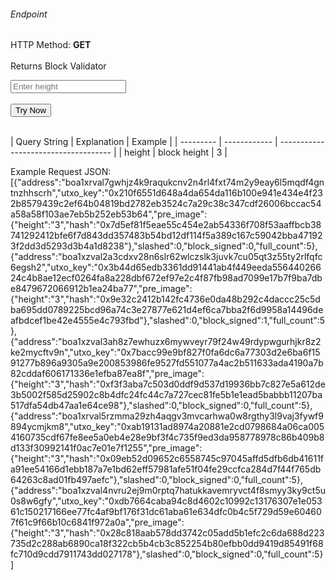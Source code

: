 <h6>Endpoint</h6>
<p id="endpoint"></p>

HTTP Method: **GET**
<br/><br/>
Returns Block Validator

<input class="md-input" placeholder="Enter height" id="height"></input><br/><br/>
<button class="md-button" onclick="tryNow()">Try Now</button>
<script>
   document.getElementById("endpoint").innerHTML =`https://dev-stoa-boascan.bosagora.com/block/validators?height=${document.getElementById("height").value || "3"}`
    function tryNow(){
        document.getElementById("showResult").innerHTML =""
        document.getElementById("endpoint").innerHTML =""
        fetch(`https://dev-stoa-boascan.bosagora.com/block/validators?height=${document.getElementById("height").value || "3"}`)
        // ${document.getElementById("page").value || "0"}&size=${document.getElementById("size").value || "6"}`)
        .then((res) => {
            res.json().then((res) => {
                document.getElementById("showResult").innerHTML = JSON.stringify(res)
                document.getElementById("endpoint").innerHTML =`https://dev-stoa-boascan.bosagora.com/block/validators?height=${document.getElementById("height").value || "3"}`
                // ${document.getElementById("page").value || "0"}&size=${document.getElementById("size").value || "6"}`
                })
        }).catch((err) => {
            console.log(err)
        })
    }
</script>
<p id="showResult"></p><br/>
| Query String | Explanation    | Example                            |
| --------- | ------------ | ------------------------------------ |
| height      | block height | 3 |

Example Request JSON:<br/>
[{"address":"boa1xrval7gwhjz4k9raqukcnv2n4rl4fxt74m2y9eay6l5mqdf4gntnzhhscrh","utxo_key":"0x210f6551d648a4da654da116b100e941e434e4f232b8579439c2ef64b04819bd2782eb3524c7a29c38c347cdf26006bccac54a58a58f103ae7eb5b252eb53b64","pre_image":{"height":"3","hash":"0x7d5ef81f5eae55c454e2ab54336f708f53aaffbcb38741292412bfe6f7d843dd357483b54bd12df114f5a389c167c59042bba471923f2dd3d5293d3b4a1d8238"},"slashed":0,"block_signed":0,"full_count":5},{"address":"boa1xzval2a3cdxv28n6slr62wlczslk3juvk7cu05qt3z55ty2rlfqfc6egsh2","utxo_key":"0x3b44d65edb3361dd91441ab4f449eeda55644026624c4b8ae12ecf0264fa8a228dbf672ef97e2c4f87fb98ad7099e17b7f9ba7dbe8479672066912b1ea24ba77","pre_image":{"height":"3","hash":"0x9e32c2412b142fc4736e0da48b292c4daccc25c5dba695dd0789225bcd96a74c3e27877e621d4ef6ca7bba2f6d9958a14496deafbdcef1be42e4555e4c793fbd"},"slashed":0,"block_signed":1,"full_count":5},{"address":"boa1xzval3ah8z7ewhuzx6mywveyr79f24w49rdypwgurhjkr8z2ke2mycftv9n","utxo_key":"0x7bacc99e9bf827f0fa6dc6a77303d2e6ba6f1591277b896a9305a9e200853986fe9527fd551077a4ac2b511633ada4190a7b82cddaf606171336e1efba87ea8f","pre_image":{"height":"3","hash":"0xf3f3aba7c503d0ddf9d537d19936bb7c827e5a612de3b5002f585d25902c8b4dfc24fc44c7a727cec81fe5b1e1ead5babbb11207ba517dfa54db47aa1e64ce98"},"slashed":0,"block_signed":0,"full_count":5},{"address":"boa1xrval5rzmma29zh4aqgv3mvcarhwa0w8rgthy3l9vaj3fywf9894ycmjkm8","utxo_key":"0xab19131ad8974a20881e2cd0798684a06ca0054160735cdf67fe8ee5a0eb4e28e9bf3f4c735f9ed3da958778978c86b409b8d133f30992141f0ac7e01e7f1255","pre_image":{"height":"3","hash":"0x09eb52d09652c6558745c97045affd5dfb6db41611fa91ee54166d1ebb187a7e1bd62eff57981afe51f04fe29ccfca284d7f44f765db64263c8ad01fb497aefc"},"slashed":0,"block_signed":0,"full_count":5},{"address":"boa1xzval4nvru2ej9m0rptq7hatukkavemryvct4f8smyy3ky9ct5u0s8w6gfy","utxo_key":"0xdb7664caba94c8d4602c10992c13176307e1e05361c150217166ee77fc4af9bf176f31dc61aba61e634dfc0b4c5f729d59e604607f61c9f66b10c6841f972a0a","pre_image":{"height":"3","hash":"0x28c818aab578dd3742c05add5b1efc2c6da688d223735d2c288ab6890ca18f322cb5b4cb3c852254b80efbb0dd9419d85491f68fc710d9cdd7911743dd027178"},"slashed":0,"block_signed":0,"full_count":5}]